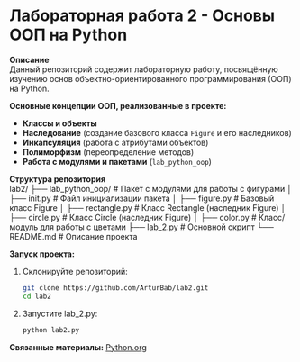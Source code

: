 # Лабораторная работа 2 - Основы ООП на Python  

**Описание**  
Данный репозиторий содержит лабораторную работу, посвящённую изучению основ объектно-ориентированного программирования (ООП) на Python.  

**Основные концепции ООП, реализованные в проекте:**  
- **Классы и объекты**  
- **Наследование** (создание базового класса `Figure` и его наследников)  
- **Инкапсуляция** (работа с атрибутами объектов)  
- **Полиморфизм** (переопределение методов)  
- **Работа с модулями и пакетами** (`lab_python_oop`)  

**Структура репозитория**  
lab2/
├── lab_python_oop/ # Пакет с модулями для работы с фигурами
│ ├── init.py # Файл инициализации пакета
│ ├── figure.py # Базовый класс Figure
│ ├── rectangle.py # Класс Rectangle (наследник Figure)
│ ├── circle.py # Класс Circle (наследник Figure)
│ ├── color.py # Класс/модуль для работы с цветами
├── lab_2.py # Основной скрипт
└── README.md # Описание проекта

**Запуск проекта:**  
1. Склонируйте репозиторий:  
   ```bash
   git clone https://github.com/ArturBab/lab2.git
   cd lab2

2. Запустите lab_2.py:
   ```bash
   python lab2.py

**Связанные материалы:** [Python.org](https://docs.python.org/3/tutorial/classes.html)  

